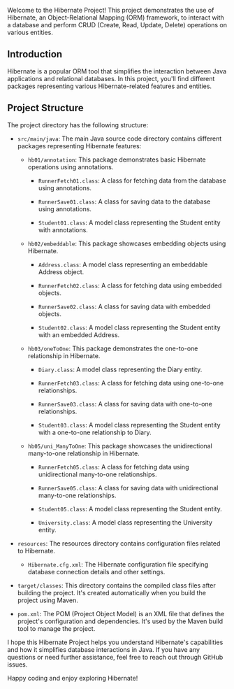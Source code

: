 

Welcome to the Hibernate Project! This project demonstrates the use of Hibernate, an Object-Relational Mapping (ORM) 
framework, to interact with a database and perform CRUD (Create, Read, Update, Delete) operations on various entities.


## Introduction

Hibernate is a popular ORM tool that simplifies the interaction between Java applications and relational databases. 
In this project, you'll find different packages representing various Hibernate-related features and entities.

## Project Structure

The project directory has the following structure:

- `src/main/java`: The main Java source code directory contains different packages representing Hibernate features:

    - `hb01/annotation`: This package demonstrates basic Hibernate operations using annotations.

        - `RunnerFetch01.class`: A class for fetching data from the database using annotations.

        - `RunnerSave01.class`: A class for saving data to the database using annotations.

        - `Student01.class`: A model class representing the Student entity with annotations.

    - `hb02/embeddable`: This package showcases embedding objects using Hibernate.

        - `Address.class`: A model class representing an embeddable Address object.

        - `RunnerFetch02.class`: A class for fetching data using embedded objects.

        - `RunnerSave02.class`: A class for saving data with embedded objects.

        - `Student02.class`: A model class representing the Student entity with an embedded Address.

    - `hb03/oneToOne`: This package demonstrates the one-to-one relationship in Hibernate.

        - `Diary.class`: A model class representing the Diary entity.

        - `RunnerFetch03.class`: A class for fetching data using one-to-one relationships.

        - `RunnerSave03.class`: A class for saving data with one-to-one relationships.

        - `Student03.class`: A model class representing the Student entity with a one-to-one relationship to Diary.

    - `hb05/uni_ManyToOne`: This package showcases the unidirectional many-to-one relationship in Hibernate.

        - `RunnerFetch05.class`: A class for fetching data using unidirectional many-to-one relationships.

        - `RunnerSave05.class`: A class for saving data with unidirectional many-to-one relationships.

        - `Student05.class`: A model class representing the Student entity.

        - `University.class`: A model class representing the University entity.

- `resources`: The resources directory contains configuration files related to Hibernate.

    - `Hibernate.cfg.xml`: The Hibernate configuration file specifying database connection details and other settings.

- `target/classes`: This directory contains the compiled class files after building the project. It's created automatically when you build the project using Maven.

- `pom.xml`: The POM (Project Object Model) is an XML file that defines the project's configuration and dependencies. It's used by the Maven build tool to manage the project.


I hope this Hibernate Project helps you understand Hibernate's capabilities and how it simplifies database interactions in Java. If you have any questions or need further assistance, feel free to reach out through GitHub issues.

Happy coding and enjoy exploring Hibernate!

